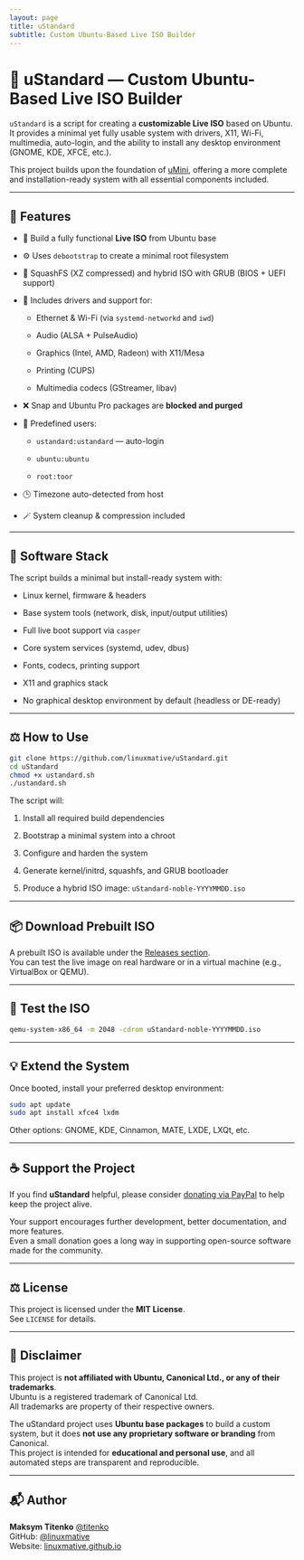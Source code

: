 ```yaml
---
layout: page
title: uStandard
subtitle: Custom Ubuntu-Based Live ISO Builder
---
```


# 🧱 uStandard — Custom Ubuntu-Based Live ISO Builder

`uStandard` is a script for creating a **customizable Live ISO** based on Ubuntu. It provides a minimal yet fully usable system with drivers, X11, Wi-Fi, multimedia, auto-login, and the ability to install any desktop environment (GNOME, KDE, XFCE, etc.).

This project builds upon the foundation of [uMini](https://github.com/linuxmative/umini), offering a more complete and installation-ready system with all essential components included.

----------

## 🚀 Features

-   📏 Build a fully functional **Live ISO** from Ubuntu base
    
-   ⚙️ Uses `debootstrap` to create a minimal root filesystem
    
-   🤊 SquashFS (XZ compressed) and hybrid ISO with GRUB (BIOS + UEFI support)
    
-   🛁 Includes drivers and support for:
    
    -   Ethernet & Wi-Fi (via `systemd-networkd` and `iwd`)
        
    -   Audio (ALSA + PulseAudio)
        
    -   Graphics (Intel, AMD, Radeon) with X11/Mesa
        
    -   Printing (CUPS)
        
    -   Multimedia codecs (GStreamer, libav)
        
-   ❌ Snap and Ubuntu Pro packages are **blocked and purged**
    
-   👤 Predefined users:
    
    -   `ustandard:ustandard` — auto-login
        
    -   `ubuntu:ubuntu`
        
    -   `root:toor`
        
-   🕒 Timezone auto-detected from host
    
-   🪄 System cleanup & compression included
    

----------

## 📆 Software Stack

The script builds a minimal but install-ready system with:

-   Linux kernel, firmware & headers
    
-   Base system tools (network, disk, input/output utilities)
    
-   Full live boot support via `casper`
    
-   Core system services (systemd, udev, dbus)
    
-   Fonts, codecs, printing support
    
-   X11 and graphics stack
    
-   No graphical desktop environment by default (headless or DE-ready)
    

----------

## ⚖️ How to Use

```bash
git clone https://github.com/linuxmative/uStandard.git
cd uStandard
chmod +x ustandard.sh
./ustandard.sh

```

The script will:

1.  Install all required build dependencies
    
2.  Bootstrap a minimal system into a chroot
    
3.  Configure and harden the system
    
4.  Generate kernel/initrd, squashfs, and GRUB bootloader
    
5.  Produce a hybrid ISO image: `uStandard-noble-YYYYMMDD.iso`

----------

## 📦 Download Prebuilt ISO

A prebuilt ISO is available under the [Releases section](https://github.com/linuxmative/uStandard/releases).  
You can test the live image on real hardware or in a virtual machine (e.g., VirtualBox or QEMU).    

----------

## 🦪 Test the ISO

```bash
qemu-system-x86_64 -m 2048 -cdrom uStandard-noble-YYYYMMDD.iso

```

----------

## 💡 Extend the System

Once booted, install your preferred desktop environment:

```bash
sudo apt update
sudo apt install xfce4 lxdm

```

Other options: GNOME, KDE, Cinnamon, MATE, LXDE, LXQt, etc.

----------

## ☕ Support the Project

If you find **uStandard** helpful, please consider [donating via PayPal](https://www.paypal.com/donate/?hosted_button_id=8P43MJQ2TM7S2) to help keep the project alive.

Your support encourages further development, better documentation, and more features.  
Even a small donation goes a long way in supporting open-source software made for the community.

----------

## ⚖️ License

This project is licensed under the **MIT License**.  
See `LICENSE` for details.

----------

## 💼 Disclaimer

This project is **not affiliated with Ubuntu, Canonical Ltd., or any of their trademarks**.  
Ubuntu is a registered trademark of Canonical Ltd.  
All trademarks are property of their respective owners.

The uStandard project uses **Ubuntu base packages** to build a custom system, but it does **not use any proprietary software or branding** from Canonical.  
This project is intended for **educational and personal use**, and all automated steps are transparent and reproducible.

----------

## 📬 Author

**Maksym Titenko** [@titenko](https://github.com/titenko)  
GitHub: [@linuxmative](https://github.com/linuxmative)  
Website: [linuxmative.github.io](https://linuxmative.github.io)


